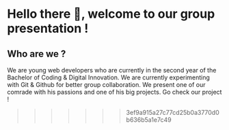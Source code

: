 
# Hello there 💫, welcome to our group presentation !

## Who are we ?

We are young web developers who are currently in the second year of the Bachelor of Coding & Digital Innovation. We are currently experimenting with Git & Github for better group collaboration. We present one of our comrade with his passions and one of his big projects. Go check our project ! 
>>>>>>> 3ef9a915a27c77cd25b0a3770d0b636b5a1e7c49
